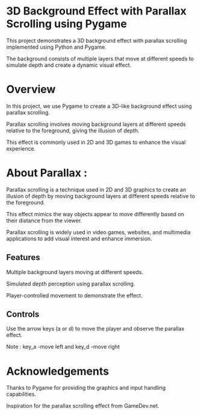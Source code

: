 # 3D Background Effect with Parallax Scrolling using Pygame

This project demonstrates a 3D background effect with parallax scrolling implemented using Python and Pygame.

The background consists of multiple layers that move at different speeds to simulate depth and create a dynamic visual effect.

# Overview

In this project, we use Pygame to create a 3D-like background effect using parallax scrolling.

Parallax scrolling involves moving background layers at different speeds relative to the foreground, giving the illusion of depth. 

This effect is commonly used in 2D and 3D games to enhance the visual experience.

# About Parallax :

Parallax scrolling is a technique used in 2D and 3D graphics to create an illusion of depth by moving background layers at different speeds relative to the foreground. 

This effect mimics the way objects appear to move differently based on their distance from the viewer. 

Parallax scrolling is widely used in video games, websites, and multimedia applications to add visual interest and enhance immersion.

## Features

Multiple background layers moving at different speeds.

Simulated depth perception using parallax scrolling.

Player-controlled movement to demonstrate the effect.

## Controls

Use the arrow keys (a or d) to move the player and observe the parallax effect.

Note : key_a -move left and key_d -move right

# Acknowledgements

Thanks to Pygame for providing the graphics and input handling capabilities.

Inspiration for the parallax scrolling effect from GameDev.net.
